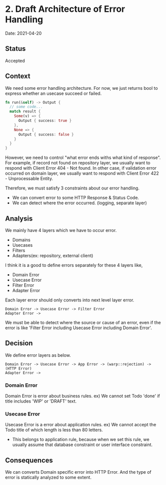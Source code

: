 # 2. Draft Architecture of Error Handling

Date: 2021-04-20

## Status

Accepted

## Context
We need some error handling architecture.
For now, we just returns bool to express whether an usecase succeed or failed.

``` hoge_usecase.rs
fn run(&self) -> Output {
  // some code...
  match result {
    Some(v) => {
      Output { success: true }
    },
    None => {
      Output { success: false }
    }
  }
}
```

However, we need to control "what error ends withs what kind of response".
For example, if record not found on repository layer, we usually want to respond with Client Error 404 - Not found.
In other case, if validation error occurred on domain layer, we usually want to respond with Client Error 422 - Unprocessable Entity.

Therefore, we must satisfy 3 constraints about our error handling.
- We can convert error to some HTTP Response & Status Code.
- We can detect where the error occurred. (logging, separate layer)

## Analysis
We mainly have 4 layers which we have to occur error.
- Domains
- Usecases
- Filters
- Adapters(ex: repository, external client)

I think it is a good to define errors separately for these 4 layers like,
- Domain Error
- Usecase Error
- Filter Error
- Adapter Error

Each layer error should only converts into next level layer error.
```
Domain Error -> Usecase Error -> Filter Error
Adapter Error ->
```

We must be able to detect where the source or cause of an error, 
even if the error is like 'Filter Error including Usecase Error including Domain Error'.


## Decision
We define error layers as below.

```
Domain Error -> Usecase Error -> App Error -> (warp::rejection) -> (HTTP Error)
Adapter Error ->
```

### Domain Error
Domain Error is error about business rules.
ex) We cannot set Todo 'done' if title includes 'WIP' or 'DRAFT' text.

### Usecase Error
Usecase Error is a error about application rules.
ex) We cannot accept the Todo title of which length is less than 80 letters.
  - This belongs to application rule, because when we set this rule, we usually assume that database constraint or user interface constraint.

## Consequences
We can converts Domain specific error into HTTP Error.
And the type of error is statically analyzed to some extent.



